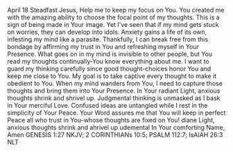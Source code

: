 April 18
Steadfast Jesus,
Help me to keep my focus on You. You created me with the amazing ability to choose the focal point of my thoughts. This is a sign of being made in Your image. Yet I've seen that if my mind gets stuck on worries, they can develop into idols. Anxiety
gains a life of its own, infesting my mind like a parasite. Thankfully, I can break free from this bondage by affirming my trust in You and refreshing myself in Your Presence.
What goes on in my mind is invisible to other people, but You read my thoughts continually-You know everything about me. I want to guard my thinking carefully since good thought-choices honor You and keep me close to You.
My goal is to take captive every thought to make it obedient to You. When my mind wanders from You, I need to capture those thoughts and bring them into Your Presence. In Your radiant Light, anxious thoughts shrink and shrivel up. Judgmental
thinking is unmasked as I bask in Your merciful Love. Confused ideas are untangled while I rest in the simplicity of Your Peace. Your Word assures me that You will keep in perfect Peace all who trust in You-whose thoughts are fixed on You!
diane Light, anxious thoughts shrink and ahrivel up udemental
In Your comforting Name,
Amen
GENESIS 1:27 NKJV; 2 CORINTHIANs 10:5; PSALM 112:7; IsAIAH 26:3 NLT